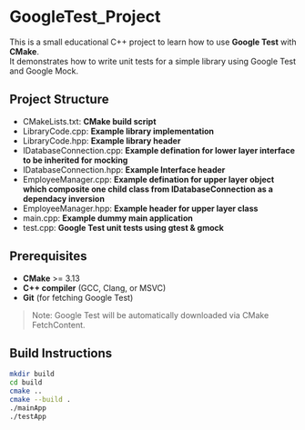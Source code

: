 # GoogleTest_Project

This is a small educational C++ project to learn how to use **Google Test** with **CMake**.  
It demonstrates how to write unit tests for a simple library using Google Test and Google Mock.

## Project Structure

- CMakeLists.txt: **CMake build script**
- LibraryCode.cpp: **Example library implementation**
- LibraryCode.hpp: **Example library header**
- IDatabaseConnection.cpp: **Example defination for lower layer interface to be inherited for mocking**
- IDatabaseConnection.hpp: **Example Interface header**
- EmployeeManager.cpp: **Example defination for upper layer object which composite one child class from IDatabaseConnection as a dependacy inversion**
- EmployeeManager.hpp: **Example header for upper layer class**
- main.cpp: **Example dummy main application**
- test.cpp: **Google Test unit tests using gtest & gmock**

## Prerequisites

- **CMake** >= 3.13  
- **C++ compiler** (GCC, Clang, or MSVC)  
- **Git** (for fetching Google Test)

> Note: Google Test will be automatically downloaded via CMake FetchContent.

## Build Instructions

```bash
mkdir build
cd build
cmake ..
cmake --build .
./mainApp
./testApp
```
